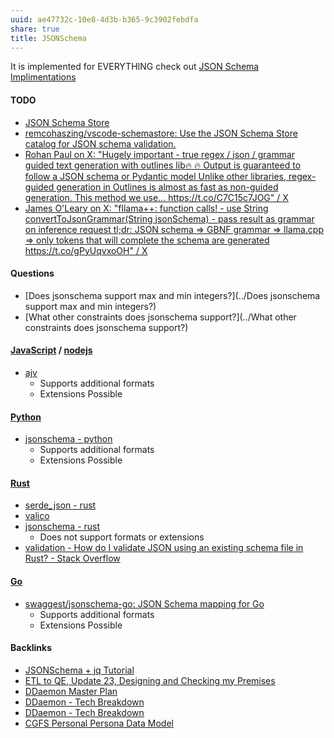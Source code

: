 ```yaml
---
uuid: ae47732c-10e8-4d3b-b365-9c3902febdfa
share: true
title: JSONSchema
---
```

It is implemented for EVERYTHING check out [JSON Schema Implimentations](https://json-schema.org/implementations)

#### TODO

* [JSON Schema Store](https://www.schemastore.org/json/)
* [remcohaszing/vscode-schemastore: Use the JSON Schema Store catalog for JSON schema validation.](https://github.com/remcohaszing/vscode-schemastore?tab=readme-ov-file#readme)
* [Rohan Paul on X: "Hugely important - true regex / json / grammar guided text generation with outlines lib🔥 🔥 Output is guaranteed to follow a JSON schema or Pydantic model Unlike other libraries, regex-guided generation in Outlines is almost as fast as non-guided generation. This method we use… https://t.co/C7C15c7JOG" / X](https://twitter.com/rohanpaul_ai/status/1753693390401872191)
* [James O'Leary on X: "fllama++: function calls! - use String convertToJsonGrammar(String jsonSchema) - pass result as grammar on inference request tl;dr: JSON schema =&gt; GBNF grammar =&gt; llama.cpp =&gt; only tokens that will complete the schema are generated https://t.co/gPyUqvxoOH" / X](https://twitter.com/jpohhhh/status/1751301718162170242)
#### Questions

* [Does jsonschema support max and min integers?](../Does jsonschema support max and min integers?)
* [What other constraints does jsonschema support?](../What other constraints does jsonschema support?)

#### [JavaScript](../e4f5fb54-c63f-4567-851b-e61a4a58037d) / [nodejs](../94377dc4-14fb-44cd-9892-4cf3cff78726)

* [ajv](../368549f6-ade2-4205-b763-8915c962e113)
	* Supports additional formats
	* Extensions Possible

#### [Python](../80428ac9-197a-4c70-9230-119cf9079782)

* [jsonschema - python](../b9772360-b037-47b7-b7a4-76f1ab500d7e)
	* Supports additional formats
	* Extensions Possible

#### [Rust](../e682f7ff-917c-4ccd-93c5-ce370ce164ec)

* [serde_json - rust](../e294a414-ce57-466f-adf9-1d17affb1a3c)
* [valico](../2141fa8c-6c12-4623-9191-c567d27fcd97)
* [jsonschema - rust](../1b649a7a-071c-4b14-9282-c0c8994b61a7)
	* Does not support formats or extensions
* [validation - How do I validate JSON using an existing schema file in Rust? - Stack Overflow](https://stackoverflow.com/questions/44733603/how-do-i-validate-json-using-an-existing-schema-file-in-rust)
#### [Go](../7900e06b-6a66-4a30-bdf7-7661c020e516)

* [swaggest/jsonschema-go: JSON Schema mapping for Go](https://github.com/swaggest/jsonschema-go?tab=readme-ov-file)
	* Supports additional formats
	* Extensions Possible

#### Backlinks

* [JSONSchema + jq Tutorial](/24e80f52-8991-4499-b02c-e313131904d0)
* [ETL to QE, Update 23, Designing and Checking my Premises](/2bd9365f-daba-418c-bbe8-3aed2804909d)
* [DDaemon Master Plan](/58fef7f0-c9dc-44b3-949f-1c034bc24cf2)
* [DDaemon - Tech Breakdown](/457c6a22-361f-4b4b-9867-809c7c6d0316)
* [DDaemon - Tech Breakdown](/457c6a22-361f-4b4b-9867-809c7c6d0316)
* [CGFS Personal Persona Data Model](/bbb2e4e9-08b9-461e-ba58-8a15c27d06d1)
